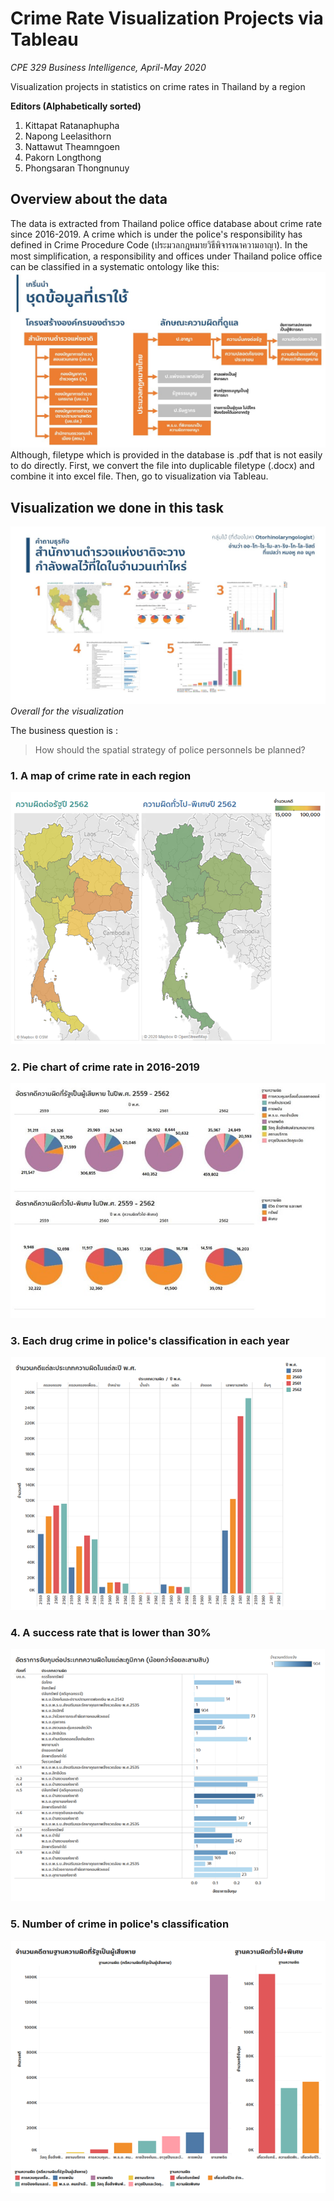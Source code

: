 # Crime Rate Visualization Projects via Tableau
*CPE 329 Business Intelligence, April-May 2020*

Visualization projects in statistics on crime rates in Thailand by a region

**Editors (Alphabetically sorted)**
1. Kittapat Ratanaphupha
2. Napong Leelasithorn
3. Nattawut Theamngoen
4. Pakorn Longthong
5. Phongsaran Thongnunuy

## Overview about the data
The data is extracted from Thailand police office database about crime rate since 2016-2019. A crime which is under the police's responsibility has defined in Crime Procedure Code (ประมวลกฎหมายวิธีพิจารณาความอาญา). In the most simplification, a responsibility and offices under Thailand police office can be classified in a systematic ontology like this:
![Organization Overview](https://github.com/KittapatR/Tumruat/blob/main/figures/organization%20framework.jpg)
Although, filetype which is provided in the database is .pdf that is not easily to do directly. First, we convert the file into duplicable filetype (.docx) and combine it into excel file. Then, go to visualization via Tableau.

## Visualization we done in this task
![Visualization summary](https://github.com/KittapatR/Tumruat/blob/main/figures/BI-tamruat.jpg)
*Overall for the visualization*

The business question is :
> How should the spatial strategy of police personnels be planned?
### 1. A map of crime rate in each region
![1](https://github.com/KittapatR/Tumruat/blob/main/visualization/Picture1.png)
### 2. Pie chart of crime rate in 2016-2019
![2](https://github.com/KittapatR/Tumruat/blob/main/visualization/Picture2.jpg)
### 3. Each drug crime in police's classification in each year
![3](https://github.com/KittapatR/Tumruat/blob/main/visualization/Picture3.png)
### 4. A success rate that is lower than 30%
![4](https://github.com/KittapatR/Tumruat/blob/main/visualization/Picture4.png)
### 5. Number of crime in police's classification
![5](https://github.com/KittapatR/Tumruat/blob/main/visualization/Picture5.png)
